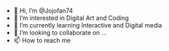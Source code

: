 - 👋 Hi, I’m @Jojofan74
- 👀 I’m interested in Digital Art and Coding
- 🌱 I’m currently learning Interactive and Digital media
- 💞️ I’m looking to collaborate on ...
- 📫 How to reach me 


<!---
Jojofan74/Jojofan74 is a ✨ special ✨ repository because its `README.md` (this file) appears on your GitHub profile.
You can click the Preview link to take a look at your changes.
--->
